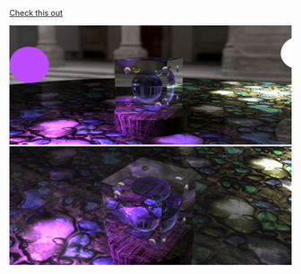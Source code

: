 [Check this out](https://www.shadertoy.com/view/7sfXz4)  

![preview1](preview1.png)  
![preview2](preview2.png)  
